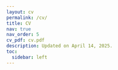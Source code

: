 ```yaml
---
layout: cv
permalink: /cv/
title: CV
nav: true
nav_order: 5
cv_pdf: cv.pdf
description: Updated on April 14, 2025.
toc:
  sidebar: left
---
```

